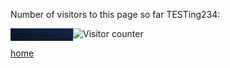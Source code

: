

<p>Number of visitors to this page so far TESTing234:</p>

<img alt="Visitor counter" src="./counter.php" />
<img align="left" src= "./canvas.png" width="100" height="20">

[home](./)

